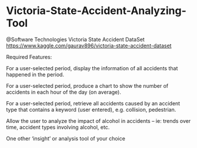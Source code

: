# Victoria-State-Accident-Analyzing-Tool
@Software Technologies
Victoria State Accident DataSet
https://www.kaggle.com/gaurav896/victoria-state-accident-dataset

Required Features:

For a user-selected period, display the information of all accidents that happened in the period.  

For a user-selected period, produce a chart to show the number of accidents in each hour of the day (on average).  

For a user-selected period, retrieve all accidents caused by an accident type that contains a keyword (user entered), e.g. collision, pedestrian.  

Allow the user to analyze the impact of alcohol in accidents – ie: trends over time, accident types involving alcohol, etc.  

One other ‘insight’ or analysis tool of your choice  
